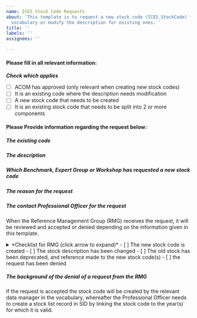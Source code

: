 ```yaml
---
name: ICES Stock Code Requests
about: 'This template is to request a new stock code (ICES_StockCode) for the ICES
  vocabulary or modify the description for existing ones. '
title: ''
labels: ''
assignees: ''

---
```


#### Please fill in all relevant information:
***Check which applies***
- [ ] ACOM has approved (only relevant when creating new stock codes)
- [ ] It is an existing code where the description needs modification
- [ ] A new stock code that needs to be created 
- [ ] It is an existing stock code that needs to be split into 2 or more components 

#### **Please Provide information regarding the request below:** 
##### *The existing code*
##### *The description*
##### *Which Benchmark, Expert Group or Workshop has requested a new stock code*
##### *The reason for the request*
##### *The contact Professional Officer for the request*

When the Reference Management Group (RMG) receives the request, it will be reviewed and accepted or denied depending on the information given in this template. 

<details><summary>*Checklist for RMG (click arrow to expand)*</</summary>
- [ ] The new stock code is created
- [ ] The stock description has been changed
- [ ] The old stock has been deprecated, and reference made to the new stock code(s)
- [ ] the request has been denied
</details>


##### **The background of the denial of a request from the RMG**

If the request is accepted the stock code will be created by the relevant data manager in the vocabulary, whereafter the Professional Officer needs to create a stock list record in SID by linking the stock code to the year(s) for which it is valid.
